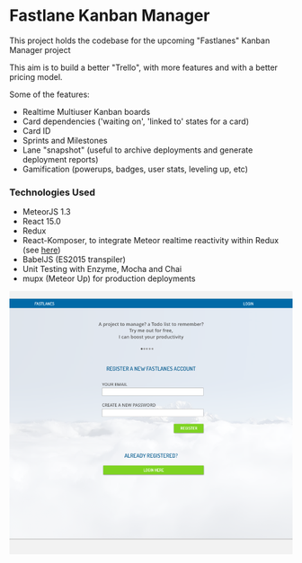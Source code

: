 Fastlane Kanban Manager
==========================================================================

This project holds the codebase for the upcoming "Fastlanes" Kanban Manager project

This aim is to build a better "Trello", with more features and with a better pricing model.

Some of the features:
- Realtime Multiuser Kanban boards
- Card dependencies ('waiting on', 'linked to' states for a card)
- Card ID
- Sprints and Milestones
- Lane "snapshot" (useful to archive deployments and generate deployment reports)
- Gamification (powerups, badges, user stats, leveling up, etc)

### Technologies Used ###

- MeteorJS 1.3
- React 15.0
- Redux
- React-Komposer, to integrate Meteor realtime reactivity within Redux (see [here](https://github.com/kadirahq/react-komposer))
- BabelJS (ES2015 transpiler)
- Unit Testing with Enzyme, Mocha and Chai
- mupx (Meteor Up) for production deployments

![Screenshot](/assets/fastlanes.png?raw=true)